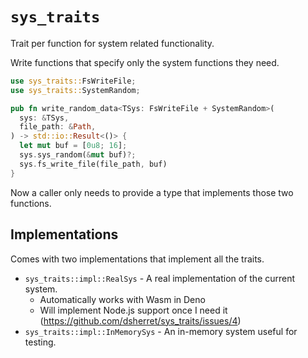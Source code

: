 # `sys_traits`

Trait per function for system related functionality.

Write functions that specify only the system functions they need.

```rs
use sys_traits::FsWriteFile;
use sys_traits::SystemRandom;

pub fn write_random_data<TSys: FsWriteFile + SystemRandom>(
  sys: &TSys,
  file_path: &Path,
) -> std::io::Result<()> {
  let mut buf = [0u8; 16];
  sys.sys_random(&mut buf)?;
  sys.fs_write_file(file_path, buf)
}
```

Now a caller only needs to provide a type that implements those two functions.

## Implementations

Comes with two implementations that implement all the traits.

- `sys_traits::impl::RealSys` - A real implementation of the current system.
  - Automatically works with Wasm in Deno
  - Will implement Node.js support once I need it
    (https://github.com/dsherret/sys_traits/issues/4)
- `sys_traits::impl::InMemorySys` - An in-memory system useful for testing.

